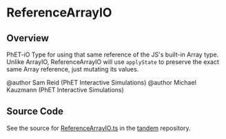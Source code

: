 # ReferenceArrayIO

## Overview

PhET-iO Type for using that same reference of the JS's built-in Array type. Unlike ArrayIO, ReferenceArrayIO will use
`applyState` to preserve the exact same Array reference, just mutating its values.

@author Sam Reid (PhET Interactive Simulations)
@author Michael Kauzmann (PhET Interactive Simulations)



## Source Code

See the source for [ReferenceArrayIO.ts](https://github.com/phetsims/tandem/blob/main/js/types/ReferenceArrayIO.ts) in the [tandem](https://github.com/phetsims/tandem) repository.
